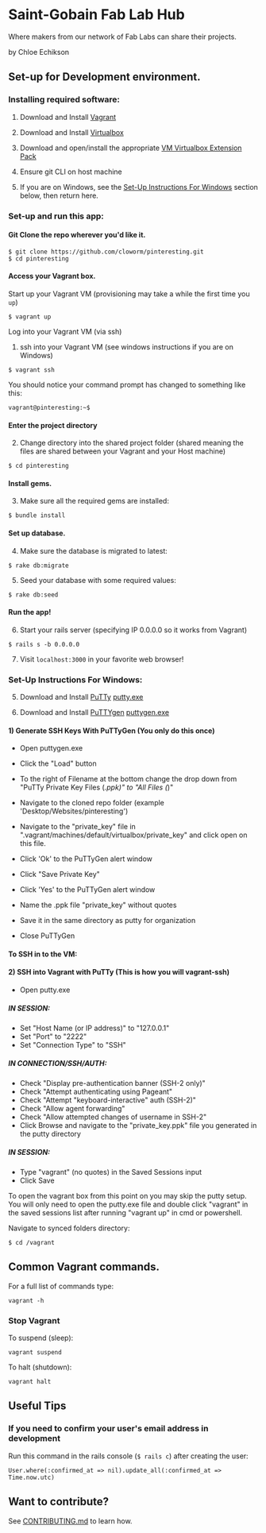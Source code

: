 # Saint-Gobain Fab Lab Hub

Where makers from our network of Fab Labs can share their projects.

by Chloe Echikson

## Set-up for Development environment.

### Installing required software:

1) Download and Install [Vagrant](http://www.vagrantup.com/downloads.html)

2) Download and Install [Virtualbox](https://www.virtualbox.org/wiki/Downloads)

3) Download and open/install the appropriate [VM Virtualbox Extension Pack](https://www.virtualbox.org/wiki/Downloads)

4) Ensure git CLI on host machine

5) If you are on Windows, see the [Set-Up Instructions For Windows](#set-up-instructions-for-windows) section below, then return here.


### Set-up and run this app:

#### Git Clone the repo wherever you'd like it.

```terminal
$ git clone https://github.com/cloworm/pinteresting.git
$ cd pinteresting
```

#### Access your Vagrant box.

Start up your Vagrant VM (provisioning may take a while the first time you `up`)
```terminal
$ vagrant up
```

Log into your Vagrant VM (via ssh)

1) ssh into your Vagrant VM (see windows instructions if you are on Windows)
```terminal
$ vagrant ssh
```

You should notice your command prompt has changed to something like this:
```terminal
vagrant@pinteresting:~$
```

#### Enter the project directory

2) Change directory into the shared project folder (shared meaning the files are shared between your Vagrant and your Host machine)
```terminal
$ cd pinteresting
```

#### Install gems.

3) Make sure all the required gems are installed:
```terminal
$ bundle install
```

#### Set up database.

4) Make sure the database is migrated to latest:
```terminal
$ rake db:migrate
```

5) Seed your database with some required values:
```terminal
$ rake db:seed
```

#### Run the app!

6) Start your rails server (specifying IP 0.0.0.0 so it works from Vagrant)
```terminal
$ rails s -b 0.0.0.0
```

7) Visit `localhost:3000` in your favorite web browser!

### Set-Up Instructions For Windows:

5) Download and Install [PuTTy](http://www.chiark.greenend.org.uk/~sgtatham/putty/download.html) [putty.exe](http://the.earth.li/~sgtatham/putty/latest/x86/putty.exe)

6) Download and Install [PuTTYgen](http://www.chiark.greenend.org.uk/~sgtatham/putty/download.html) [puttygen.exe](http://the.earth.li/~sgtatham/putty/latest/x86/puttygen.exe)

#### 1) Generate SSH Keys With PuTTyGen (You only do this once)

* Open puttygen.exe

* Click the "Load" button

* To the right of Filename at the bottom change the drop down from
"PuTTy Private Key Files (*.ppk)" to "All Files (*)"

* Navigate to the cloned repo folder (example 'Desktop/Websites/pinteresting')

* Navigate to the "private_key" file in
".vagrant/machines/default/virtualbox/private_key"
and click open on this file.

* Click 'Ok' to the PuTTyGen alert window

* Click "Save Private Key"

* Click 'Yes' to the PuTTyGen alert window

* Name the .ppk file "private_key" without quotes

* Save it in the same directory as putty for organization

* Close PuTTyGen

#### To SSH in to the VM:
#### 2) SSH into Vagrant with PuTTy (This is how you will vagrant-ssh)

* Open putty.exe

##### IN SESSION:

* Set "Host Name (or IP address)" to "127.0.0.1"
* Set "Port" to "2222"
* Set "Connection Type" to "SSH"

##### IN CONNECTION/SSH/AUTH:

* Check "Display pre-authentication banner (SSH-2 only)"
* Check "Attempt authenticating using Pageant"
* Check "Attempt "keyboard-interactive" auth (SSH-2)"
* Check "Allow agent forwarding"
* Check "Allow attempted changes of username in SSH-2"
* Click Browse and navigate to the "private_key.ppk" file you
generated in the putty directory

##### IN SESSION:

* Type "vagrant" (no quotes) in the Saved Sessions input
* Click Save

To open the vagrant box from this point on you may skip the
putty setup. You will only need to open the putty.exe file and
double click "vagrant" in the saved sessions list after running
"vagrant up" in cmd or powershell.

Navigate to synced folders directory:
```terminal
$ cd /vagrant
```

## Common Vagrant commands.

For a full list of commands type:
```terminal
vagrant -h
```

### Stop Vagrant

To suspend (sleep):
```terminal
vagrant suspend
```

To halt (shutdown):
```terminal
vagrant halt
```

## Useful Tips

### If you need to confirm your user's email address in development

Run this command in the rails console (`$ rails c`) after creating the user:
```terminal
User.where(:confirmed_at => nil).update_all(:confirmed_at => Time.now.utc)
```

## Want to contribute?

See [CONTRIBUTING.md](CONTRIBUTING.md) to learn how.
